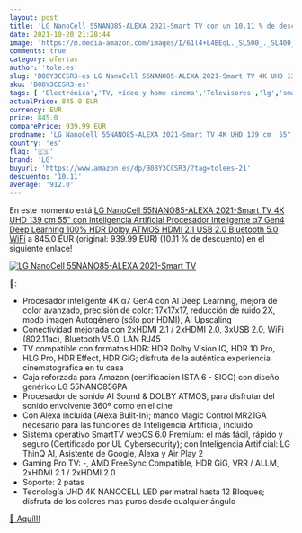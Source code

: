 ```yaml
---
layout: post
title: 'LG NanoCell 55NANO85-ALEXA 2021-Smart TV con un 10.11 % de descuento'
date: 2021-10-20 21:28:44
image: 'https://m.media-amazon.com/images/I/61l4+L4BEqL._SL500_._SL400_.jpg'
comments: true
category: ofertas
author: 'tole.es'
slug: 'B08Y3CCSR3-es LG NanoCell 55NANO85-ALEXA 2021-Smart TV 4K UHD 139 cm 55"...'
sku: 'B08Y3CCSR3-es'
tags: [ 'Electrónica','TV, vídeo y home cinema','Televisores','lg','smart','tv', ]
actualPrice: 845.0 EUR
currency: EUR
price: 845.0
comparePrice: 939.99 EUR
prodname: 'LG NanoCell 55NANO85-ALEXA 2021-Smart TV 4K UHD 139 cm  55"  con Inteligencia Artificial  Procesador Inteligente α7 Gen4  Deep Learning  100% HDR  Dolby ATMOS  HDMI 2.1  USB 2.0  Bluetooth 5.0  WiFi'
country: 'es'
flag: '🇪🇸'
brand: 'LG'
buyurl: 'https://www.amazon.es/dp/B08Y3CCSR3/?tag=tolees-21'
descuento: '10.11'
average: '912.0'
---
```


En este momento está [LG NanoCell 55NANO85-ALEXA 2021-Smart TV 4K UHD 139 cm  55"  con Inteligencia Artificial  Procesador Inteligente α7 Gen4  Deep Learning  100% HDR  Dolby ATMOS  HDMI 2.1  USB 2.0  Bluetooth 5.0  WiFi](https://www.amazon.es/dp/B08Y3CCSR3/?tag=tolees-21) a 845.0 EUR (original: 939.99 EUR) (10.11 %  de descuento) en el siguiente enlace!

[![LG NanoCell 55NANO85-ALEXA 2021-Smart TV](https://m.media-amazon.com/images/I/61l4+L4BEqL._SL500_._SL400_.jpg)](https://www.amazon.es/dp/B08Y3CCSR3/?tag=tolees-21)

🔎:

- Procesador inteligente 4K α7 Gen4 con AI Deep Learning, mejora de color avanzado, precisión de color: 17x17x17, reducción de ruido 2X, modo imagen Autogénero (sólo por HDMI), AI Upscaling
- Conectividad mejorada con 2xHDMI 2.1 / 2xHDMI 2.0, 3xUSB 2.0, WiFi (802.11ac), Bluetooth V5.0, LAN RJ45
- TV compatible con formatos HDR: HDR Dolby Vision IQ, HDR 10 Pro, HLG Pro, HDR Effect, HDR GiG; disfruta de la auténtica experiencia cinematográfica en tu casa
- Caja reforzada para Amazon (certificación ISTA 6 - SIOC) con diseño genérico LG 55NANO856PA
- Procesador de sonido AI Sound & DOLBY ATMOS, para disfrutar del sonido envolvente 360º como en el cine
- Con Alexa incluida (Alexa Built-In); mando Magic Control MR21GA necesario para las funciones de Inteligencia Artificial, incluido
- Sistema operativo SmartTV webOS 6.0 Premium: el más fácil, rápido y seguro (Certificado por UL Cybersecurity); con Inteligencia Artificial: LG ThinQ AI, Asistente de Google, Alexa y Air Play 2
- Gaming Pro TV: -, AMD FreeSync Compatible, HDR GiG, VRR / ALLM, 2xHDMI 2.1 / 2xHDMI 2.0
- Soporte: 2 patas
- Tecnología UHD 4K NANOCELL LED perimetral hasta 12 Bloques; disfruta de los colores mas puros desde cualquier ángulo

[🛒 Aquí!!!](https://www.amazon.es/dp/B08Y3CCSR3/?tag=tolees-21)
